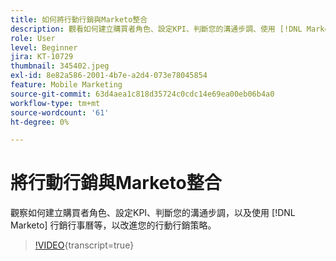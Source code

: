 ```yaml
---
title: 如何將行動行銷與Marketo整合
description: 觀看如何建立購買者角色、設定KPI、判斷您的溝通步調、使用 [!DNL Marketo’s] 行銷行事曆等，以改進您的行動行銷策略。
role: User
level: Beginner
jira: KT-10729
thumbnail: 345402.jpeg
exl-id: 8e82a586-2001-4b7e-a2d4-073e78045854
feature: Mobile Marketing
source-git-commit: 63d4aea1c818d35724c0cdc14e69ea00eb06b4a0
workflow-type: tm+mt
source-wordcount: '61'
ht-degree: 0%

---
```


# 將行動行銷與Marketo整合

觀察如何建立購買者角色、設定KPI、判斷您的溝通步調，以及使用 [!DNL Marketo] 行銷行事曆等，以改進您的行動行銷策略。

>[!VIDEO](https://video.tv.adobe.com/v/345402/?quality=12&learn=on){transcript=true}
